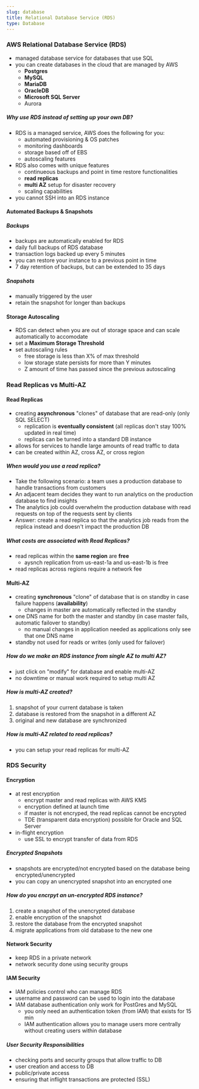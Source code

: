 ```yaml
---
slug: database
title: Relational Database Service (RDS)
type: Database
---
```


### AWS Relational Database Service (RDS)
* managed database service for databases that use SQL
* you can create databases in the cloud that are managed by AWS
  * **Postgres**
  * **MySQL**
  * **MariaDB**
  * **OracleDB**
  * **Microsoft SQL Server**
  * Aurora

##### Why use RDS instead of setting up your own DB?
* RDS is a managed service, AWS does the following for you:
  * automated provisioning & OS patches
  * monitoring dashboards 
  * storage based off of EBS
  * autoscaling features
* RDS also comes with unique features
  * continueous backups and point in time restore functionalities
  * **read replicas** 
  * **multi AZ** setup for disaster recovery
  * scaling capabilities
* you cannot SSH into an RDS instance

#### Automated Backups & Snapshots
##### Backups
* backups are automatically enabled for RDS
* daily full backups of RDS database
* transaction logs backed up every 5 minutes
* you can restore your instance to a previous point in time
* 7 day retention of backups, but can be extended to 35 days

##### Snapshots
* manually triggered by the user
* retain the snapshot for longer than backups

#### Storage Autoscaling
* RDS can detect when you are out of storage space and can scale automatically to accomodate
* set a **Maximum Storage Threshold**
* set autoscaling rules
  * free storage is less than X% of max threshold
  * low storage state persists for more than Y minutes
  * Z amount of time has passed since the previous autoscaling

### Read Replicas vs Multi-AZ
#### Read Replicas
* creating **asynchronous** "clones" of database that are read-only (only SQL SELECT)
  * replication is **eventually consistent** (all replicas don't stay 100% updated in real time)
  * replicas can be turned into a standard DB instance
* allows for services to handle large amounts of read traffic to data
* can be created within AZ, cross AZ, or cross region

##### When would you use a read replica?
* Take the following scenario: a team uses a production database to handle transactions from customers
* An adjacent team decides they want to run analytics on the production database to find insights
* The analytics job could overwhelm the production database with read requests on top of the requests sent by clients
* Answer: create a read replica so that the analytics job reads from the replica instead and doesn't impact the production DB

##### What costs are associated with Read Replicas?
* read replicas within the **same region** are **free**
  * aysnch replication from us-east-1a and us-east-1b is free
* read replicas across regions require a network fee

#### Multi-AZ
* creating **synchronous** "clone" of database that is on standby in case failure happens (**availability**)
  * changes in master are automatically reflected in the standby 
* one DNS name for both the master and standby (in case master fails, automatic failover to standby)
  * no manual changes in application needed as applications only see that one DNS name
* standby not used for reads or writes (only used for failover)

##### How do we make an RDS instance from single AZ to multi AZ?
* just click on "modify" for database and enable multi-AZ
* no downtime or manual work required to setup multi AZ

##### How is multi-AZ created?
1. snapshot of your current database is taken
2. database is restored from the snapshot in a different AZ
3. original and new database are synchronized

##### How is multi-AZ related to read replicas?
* you can setup your read replicas for multi-AZ

### RDS Security
#### Encryption
* at rest encryption
  * encrypt master and read replicas with AWS KMS
  * encryption defined at launch time
  * if master is not encryped, the read replicas cannot be encrypted
  * TDE (transparent data encryption) possible for Oracle and SQL Server
* in-flight encryption
  * use SSL to encrypt transfer of data from RDS

##### Encrypted Snapshots
* snapshots are encrypted/not encrypted based on the database being encrypted/unencrypted
* you can copy an unencrypted snapshot into an encrypted one

##### How do you encrpyt an un-encrypted RDS instance?
1. create a snapshot of the unencrypted database
2. enable encryption of the snapshot
3. restore the database from the encrypted snapshot
4. migrate applications from old database to the new one

#### Network Security
* keep RDS in a private network
* network security done using security groups

#### IAM Security
* IAM policies control who can manage RDS
* username and password can be used to login into the database
* IAM database authentication only work for PostGres and MySQL
  * you only need an authentication token (from IAM) that exists for 15 min
  * IAM authentication allows you to manage users more centrally without creating users within database

##### User Security Responsibilities
* checking ports and security groups that allow traffic to DB
* user creation and access to DB
* public/private access
* ensuring that inflight transactions are protected (SSL)